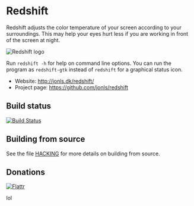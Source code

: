 
Redshift
========

Redshift adjusts the color temperature of your screen according to
your surroundings. This may help your eyes hurt less if you are
working in front of the screen at night.

![Redshift logo](http://jonls.dk/assets/redshift-icon-256.png)

Run `redshift -h` for help on command line options. You can run the program
as `redshift-gtk` instead of `redshift` for a graphical status icon.

* Website: http://jonls.dk/redshift/
* Project page: https://github.com/jonls/redshift

Build status
------------

[![Build Status](https://travis-ci.org/jonls/redshift.svg?branch=master)](https://travis-ci.org/jonls/redshift)

Building from source
--------------------

See the file [HACKING](HACKING.md) for more details on building from source.

Donations
---------

[![Flattr](http://api.flattr.com/button/flattr-badge-large.png)](https://flattr.com/thing/57936/Redshift)

lol